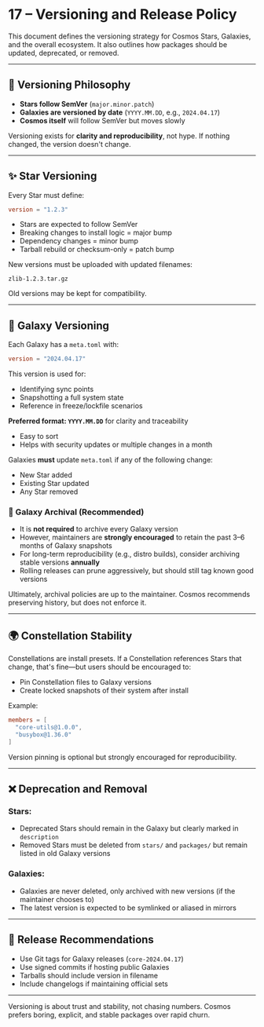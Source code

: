 # 17 – Versioning and Release Policy

This document defines the versioning strategy for Cosmos Stars, Galaxies, and the overall ecosystem. It also outlines how packages should be updated, deprecated, or removed.

---

## 🔄 Versioning Philosophy
- **Stars follow SemVer** (`major.minor.patch`)
- **Galaxies are versioned by date** (`YYYY.MM.DD`, e.g., `2024.04.17`)
- **Cosmos itself** will follow SemVer but moves slowly

Versioning exists for **clarity and reproducibility**, not hype. If nothing changed, the version doesn't change.

---

## ✨ Star Versioning
Every Star must define:
```toml
version = "1.2.3"
```
- Stars are expected to follow SemVer
- Breaking changes to install logic = major bump
- Dependency changes = minor bump
- Tarball rebuild or checksum-only = patch bump

New versions must be uploaded with updated filenames:
```
zlib-1.2.3.tar.gz
```

Old versions may be kept for compatibility.

---

## 🌌 Galaxy Versioning
Each Galaxy has a `meta.toml` with:
```toml
version = "2024.04.17"
```
This version is used for:
- Identifying sync points
- Snapshotting a full system state
- Reference in freeze/lockfile scenarios

**Preferred format: `YYYY.MM.DD`** for clarity and traceability
- Easy to sort
- Helps with security updates or multiple changes in a month

Galaxies **must** update `meta.toml` if any of the following change:
- New Star added
- Existing Star updated
- Any Star removed

### 🔄 Galaxy Archival (Recommended)
- It is **not required** to archive every Galaxy version
- However, maintainers are **strongly encouraged** to retain the past 3–6 months of Galaxy snapshots
- For long-term reproducibility (e.g., distro builds), consider archiving stable versions **annually**
- Rolling releases can prune aggressively, but should still tag known good versions

Ultimately, archival policies are up to the maintainer. Cosmos recommends preserving history, but does not enforce it.

---

## 🌍 Constellation Stability
Constellations are install presets. If a Constellation references Stars that change, that's fine—but users should be encouraged to:
- Pin Constellation files to Galaxy versions
- Create locked snapshots of their system after install

Example:
```toml
members = [
  "core-utils@1.0.0",
  "busybox@1.36.0"
]
```

Version pinning is optional but strongly encouraged for reproducibility.

---

## ❌ Deprecation and Removal
### Stars:
- Deprecated Stars should remain in the Galaxy but clearly marked in `description`
- Removed Stars must be deleted from `stars/` and `packages/` but remain listed in old Galaxy versions

### Galaxies:
- Galaxies are never deleted, only archived with new versions (if the maintainer chooses to)
- The latest version is expected to be symlinked or aliased in mirrors

---

## 🔖 Release Recommendations
- Use Git tags for Galaxy releases (`core-2024.04.17`)
- Use signed commits if hosting public Galaxies
- Tarballs should include version in filename
- Include changelogs if maintaining official sets

---

Versioning is about trust and stability, not chasing numbers. Cosmos prefers boring, explicit, and stable packages over rapid churn.
